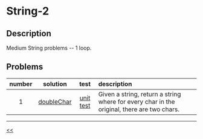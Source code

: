 # String-2
## Description
Medium String problems -- 1 loop.

## Problems
number|solution|test|description
:-:|:-:|:-:|:--
1|[doubleChar](src/main/java/DoubleChar.java)|[unit test](src/test/java/DoubleCharTest.java)|Given a string, return a string where for every char in the original, there are two chars.
<hr/>
<!-- 0|[name](src/main/java)|[unit test](src/test/java)|desc-->

[<<](../README.md#coding-bat)